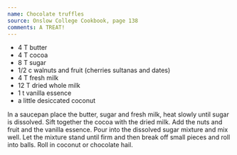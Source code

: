 ```yaml
---
name: Chocolate truffles
source: Onslow College Cookbook, page 138
comments: A TREAT!
---
```


* 4 T butter
* 4 T cocoa
* 8 T sugar
* 1/2 c walnuts and fruit (cherries sultanas and dates)
* 4 T fresh milk
* 12 T dried whole milk 
* 1  t vanilla essence
* a little desiccated coconut

In a saucepan place the butter, sugar and fresh milk, heat slowly until sugar is dissolved.  Sift together the cocoa with the dried milk.  Add the nuts and fruit and the vanilla essence.  Pour into the dissolved sugar mixture and mix well.  Let the mixture stand until firm and then break off small pieces and roll into balls.  Roll in coconut or chocolate hail.

